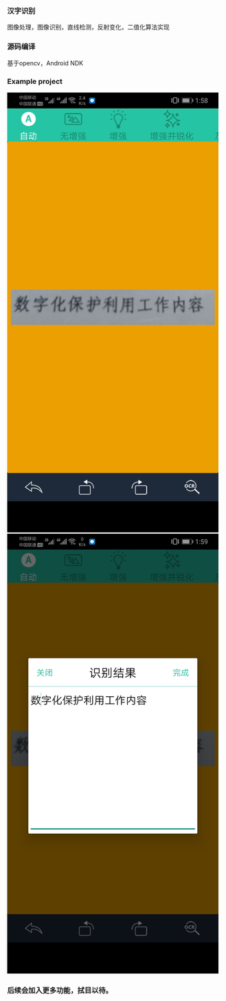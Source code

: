 ### 汉字识别
图像处理，图像识别，直线检测，反射变化，二值化算法实现
### 源码编译
基于opencv，Android NDK


 ### Example project
 
 ![](https://github.com/oaup/imgprocess/blob/master/Screenshot_20200819_135838_com.oaup.ocr.docscanne.jpg)
 ![](https://github.com/oaup/imgprocess/blob/master/Screenshot_20200819_135930_com.oaup.ocr.docscanne.jpg)


### 后续会加入更多功能，拭目以待。

